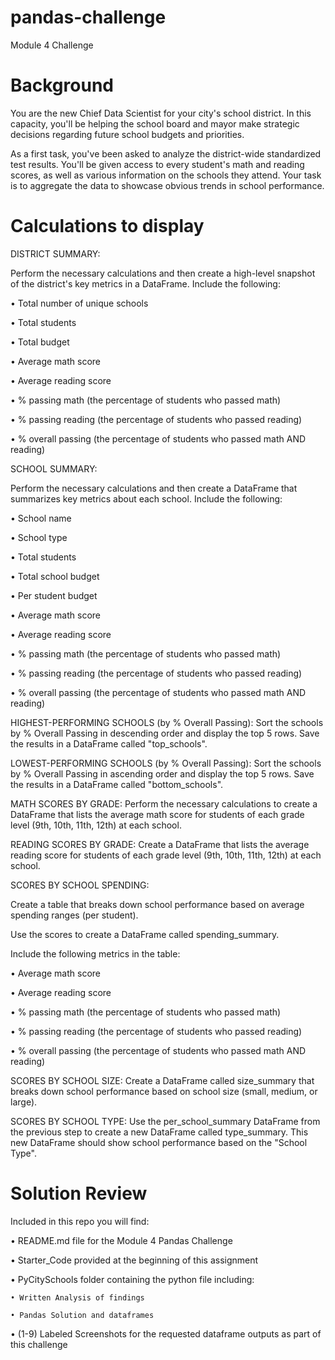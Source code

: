 # pandas-challenge
Module 4 Challenge

# Background

You are the new Chief Data Scientist for your city's school district. In this capacity, you'll be helping the school board and mayor make strategic decisions regarding future school budgets and priorities.

As a first task, you've been asked to analyze the district-wide standardized test results. You'll be given access to every student's math and reading scores, as well as various information on the schools they attend. Your task is to aggregate the data to showcase obvious trends in school performance.

# Calculations to display

DISTRICT SUMMARY:

Perform the necessary calculations and then create a high-level snapshot of the district's key metrics in a DataFrame.
Include the following:

• Total number of unique schools

• Total students

• Total budget

• Average math score

• Average reading score

• % passing math (the percentage of students who passed math)

• % passing reading (the percentage of students who passed reading)

• % overall passing (the percentage of students who passed math AND reading)

SCHOOL SUMMARY:

Perform the necessary calculations and then create a DataFrame that summarizes key metrics about each school.
Include the following:

• School name

• School type

• Total students

• Total school budget

• Per student budget

• Average math score

• Average reading score

• % passing math (the percentage of students who passed math)

• % passing reading (the percentage of students who passed reading)

• % overall passing (the percentage of students who passed math AND reading)

HIGHEST-PERFORMING SCHOOLS (by % Overall Passing): Sort the schools by % Overall Passing in descending order and display the top 5 rows.  Save the results in a DataFrame called "top_schools".

LOWEST-PERFORMING SCHOOLS (by % Overall Passing): Sort the schools by % Overall Passing in ascending order and display the top 5 rows.  Save the results in a DataFrame called "bottom_schools".

MATH SCORES BY GRADE: Perform the necessary calculations to create a DataFrame that lists the average math score for students of each grade level (9th, 10th, 11th, 12th) at each school.

READING SCORES BY GRADE: Create a DataFrame that lists the average reading score for students of each grade level (9th, 10th, 11th, 12th) at each school.

SCORES BY SCHOOL SPENDING:

Create a table that breaks down school performance based on average spending ranges (per student).

Use the scores to create a DataFrame called spending_summary.

Include the following metrics in the table:

• Average math score

• Average reading score

• % passing math (the percentage of students who passed math)

• % passing reading (the percentage of students who passed reading)

• % overall passing (the percentage of students who passed math AND reading)

SCORES BY SCHOOL SIZE: Create a DataFrame called size_summary that breaks down school performance based on school size (small, medium, or large).

SCORES BY SCHOOL TYPE: Use the per_school_summary DataFrame from the previous step to create a new DataFrame called type_summary.  This new DataFrame should show school performance based on the "School Type".

# Solution Review

Included in this repo you will find:

• README.md file for the Module 4 Pandas Challenge

• Starter_Code provided at the beginning of this assignment

• PyCitySchools folder containing the python file including:

    • Written Analysis of findings
    
    • Pandas Solution and dataframes

• (1-9) Labeled Screenshots for the requested dataframe outputs as part of this challenge










